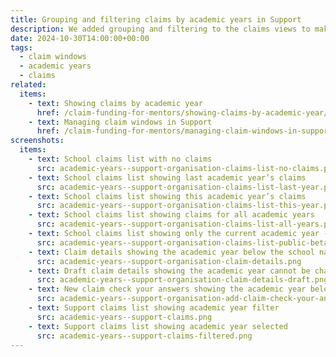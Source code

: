 ```yaml
---
title: Grouping and filtering claims by academic years in Support
description: We added grouping and filtering to the claims views to make it easier to manage claims
date: 2024-10-30T14:00:00+00:00
tags:
  - claim windows
  - academic years
  - claims
related:
  items:
    - text: Showing claims by academic year
      href: /claim-funding-for-mentors/showing-claims-by-academic-year/
    - text: Managing claim windows in Support
      href: /claim-funding-for-mentors/managing-claim-windows-in-support/
screenshots:
  items:
    - text: School claims list with no claims
      src: academic-years--support-organisation-claims-list-no-claims.png
    - text: School claims list showing last academic year’s claims
      src: academic-years--support-organisation-claims-list-last-year.png
    - text: School claims list showing this academic year’s claims
      src: academic-years--support-organisation-claims-list-this-year.png
    - text: School claims list showing claims for all academic years
      src: academic-years--support-organisation-claims-list-all-years.png
    - text: School claims list showing only the current academic year - public beta schools
      src: academic-years--support-organisation-claims-list-public-beta-school.png
    - text: Claim details showing the academic year below the school name
      src: academic-years--support-organisation-claim-details.png
    - text: Draft claim details showing the academic year cannot be changed
      src: academic-years--support-organisation-claim-details-draft.png
    - text: New claim check your answers showing the academic year below the school name
      src: academic-years--support-organisation-add-claim-check-your-answers.png
    - text: Support claims list showing academic year filter
      src: academic-years--support-claims.png
    - text: Support claims list showing academic year selected
      src: academic-years--support-claims-filtered.png
---
```

